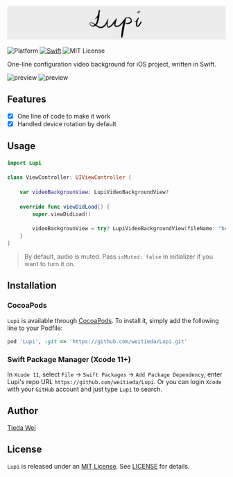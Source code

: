 ![preview](asset/logo.png)

![Platform](https://img.shields.io/badge/platforms-iOS-333333.svg)
[![Swift](https://img.shields.io/badge/Swift-5.0-orange.svg)](https://swift.org)
![MIT License](https://img.shields.io/badge/license-MIT-blue.svg)

One-line configuration video background for iOS project, written in Swift.

![preview](asset/demo.gif)
![preview](asset/demo_rotation.gif)

## Features

-   [x] One line of code to make it work
-   [x] Handled device rotation by default

## Usage

```swift
import Lupi

class ViewController: UIViewController {

    var videoBackgrounView: LupiVideoBackgroundView?

    override func viewDidLoad() {
        super.viewDidLoad()

        videoBackgrounView = try? LupiVideoBackgroundView(fileName: "beach", in: view)
    }
}
```

> By default, audio is muted. Pass `isMuted: false` in initializer if you want to turn it on.

## Installation

### CocoaPods

`Lupi` is available through [CocoaPods](https://cocoapods.org). To install
it, simply add the following line to your Podfile:

```ruby
pod 'Lupi', :git => 'https://github.com/weitieda/Lupi.git'
```

### Swift Package Manager (Xcode 11+)

In `Xcode 11`, select `File` -> `Swift Packages` -> `Add Package Dependency`, enter Lupi's repo URL `https://github.com/weitieda/Lupi`. Or you can login `Xcode` with your `GitHub` account and just type `Lupi` to search.

## Author

[Tieda Wei](https://tiedawei.com)

## License

`Lupi` is released under an [MIT License](https://opensource.org/licenses/MIT). See [LICENSE](LICENSE) for details.
